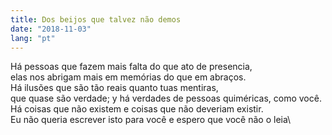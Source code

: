 ```yaml
---
title: Dos beijos que talvez não demos
date: "2018-11-03"
lang: "pt"
---
```


Há pessoas que fazem mais falta do que ato de presencia,\
elas nos abrigam mais em memórias do que em abraços.\
Há ilusões que são tão reais quanto tuas mentiras,\
que quase são verdade; y há verdades de pessoas quiméricas, como você.\
Há coisas que não existem e coisas que não deveriam existir.\
Eu não queria escrever isto para você e espero que você não o leia\

